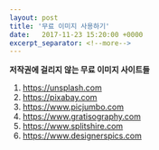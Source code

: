 ```yaml
---
layout: post
title: '무료 이미지 사용하기'
date:   2017-11-23 15:20:00 +0000
excerpt_separator: <!--more-->
---
```


**저작권에 걸리지 않는 무료 이미지 사이트들**

1. https://unsplash.com
2. https://pixabay.com
3. https://www.picjumbo.com
4. https://www.gratisography.com
5. https://www.splitshire.com
6. https://www.designerspics.com

<!--more-->
